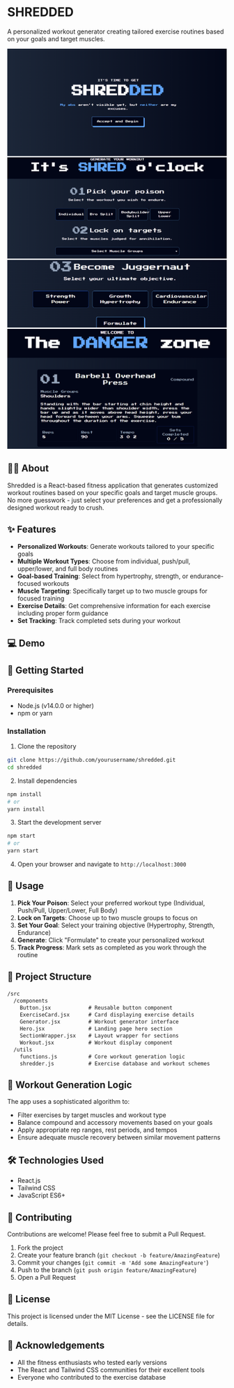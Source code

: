 # SHREDDED

A personalized workout generator creating tailored exercise routines based on your goals and target muscles.

![Shredded WebApp](finalpics/pic1.png) ![](finalpics/pic2.png)![](finalpics/pic3.png)![](finalpics/pic4.png)

## 🏋️‍♂️ About

Shredded is a React-based fitness application that generates customized workout routines based on your specific goals and target muscle groups. No more guesswork - just select your preferences and get a professionally designed workout ready to crush.

## ✨ Features

- **Personalized Workouts**: Generate workouts tailored to your specific goals
- **Multiple Workout Types**: Choose from individual, push/pull, upper/lower, and full body routines
- **Goal-based Training**: Select from hypertrophy, strength, or endurance-focused workouts
- **Muscle Targeting**: Specifically target up to two muscle groups for focused training
- **Exercise Details**: Get comprehensive information for each exercise including proper form guidance
- **Set Tracking**: Track completed sets during your workout

## 💻 Demo


## 🚀 Getting Started

### Prerequisites

- Node.js (v14.0.0 or higher)
- npm or yarn

### Installation

1. Clone the repository
```bash
git clone https://github.com/yourusername/shredded.git
cd shredded
```

2. Install dependencies
```bash
npm install
# or
yarn install
```

3. Start the development server
```bash
npm start
# or
yarn start
```

4. Open your browser and navigate to `http://localhost:3000`

## 🔧 Usage

1. **Pick Your Poison**: Select your preferred workout type (Individual, Push/Pull, Upper/Lower, Full Body)
2. **Lock on Targets**: Choose up to two muscle groups to focus on
3. **Set Your Goal**: Select your training objective (Hypertrophy, Strength, Endurance)
4. **Generate**: Click "Formulate" to create your personalized workout
5. **Track Progress**: Mark sets as completed as you work through the routine

## 🧩 Project Structure

```
/src
  /components
    Button.jsx            # Reusable button component
    ExerciseCard.jsx      # Card displaying exercise details
    Generator.jsx         # Workout generator interface
    Hero.jsx              # Landing page hero section
    SectionWrapper.jsx    # Layout wrapper for sections
    Workout.jsx           # Workout display component
  /utils
    functions.js          # Core workout generation logic
    shredder.js           # Exercise database and workout schemes
```

## 🔄 Workout Generation Logic

The app uses a sophisticated algorithm to:
- Filter exercises by target muscles and workout type
- Balance compound and accessory movements based on your goals
- Apply appropriate rep ranges, rest periods, and tempos
- Ensure adequate muscle recovery between similar movement patterns

## 🛠️ Technologies Used

- React.js
- Tailwind CSS
- JavaScript ES6+

## 🤝 Contributing

Contributions are welcome! Please feel free to submit a Pull Request.

1. Fork the project
2. Create your feature branch (`git checkout -b feature/AmazingFeature`)
3. Commit your changes (`git commit -m 'Add some AmazingFeature'`)
4. Push to the branch (`git push origin feature/AmazingFeature`)
5. Open a Pull Request

## 📝 License

This project is licensed under the MIT License - see the LICENSE file for details.

## 🙏 Acknowledgements

- All the fitness enthusiasts who tested early versions
- The React and Tailwind CSS communities for their excellent tools
- Everyone who contributed to the exercise database
